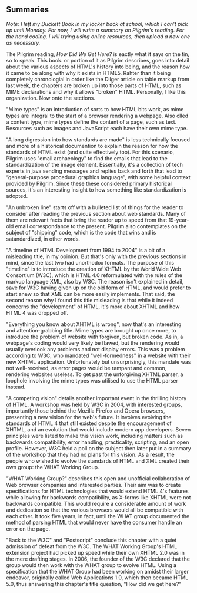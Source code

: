 ## Summaries
_Note: I left my Duckett Book in my locker back at school, which I can't pick up until Monday. For now, I will write a summary on Pilgrim's reading. For the hand coding, I will trying using online resources, then upload a new one as necessary._

The Pilgrim reading, _How Did We Get Here?_ is eactly what it says on the tin, so to speak. This book. or portion of it as Pilgrim describes, goes into detail about the various aspects of HTML's history into being, and the reason how it came to be along with why it exists in HTML5. Rahter than it being completely chronologial in order like the Dilger article on table markup from last week, the chapters are broken up into those parts of HTML, such as MIME declarations and why it allows "broken" HTML. Personally, I like this organization. Now onto the sections.

"Mime types" is an introduction of sorts to how HTML bits work, as mime types are integral to the start of a browser rendering a webpage. Also clled a content type, mime types define the content of a page, such as text. Resources such as images and JavaScript each have their own mime type.

"A long digression into how standards are made" is less technically focused and more of a historical documention to explain the reason for how the standards of HTML exist (and quite effectively too). For this scenario, Pilgrim uses "email archaeology" to find the emails that lead to the standardization of the image element. Essentially, it's a collection of tech experts in java sending messages and replies back and forth that lead to “general-purpose procedural graphics language”, with some helpful context provided by Pilgrim. Since these these considered primary historical sources, it's an interesting insight to how something like standardization is adopted.

"An unbroken line" starts off with a bulleted list of things for the reader to consider after reading the previous section about web standards. Many of them are relevant facts that bring the reader up to speed from that 19-year-old email correspondance to the present. Pilgrim also contemplates on the subject of "shipping" code, which is the code that wins and is satandardized, in other words.

"A timeline of HTML Development from 1994 to 2004" is a bit of a misleading title, in my opinion. But that's only with the previous sections in mind, since the last two had unorthodox formats. The purpose of this "timeline" is to introduce the creation of XHTML by the World Wide Web Consortium (W3C), which is HTML 4.0 reformulated with the rules of the markup language XML, also by W3C. The reason isn't explained in detail, save for W3C having given up on the old form of HTML, and would prefer to start anew so that XML can be more easily implements. That said, the second reason why I found this title misleading is that while it indeed concerns the "development" of HTML, it's more about XHTML and how HTML 4 was dropped off.

"Everything you know about XHTML is wrong", now that's an interesting and attention-grabbing title. Mime types are brought up once more, to introduce the problem of website with forgiven, but broken code. As in, a webpage's coding would very likely be flawed, but the rendering would usually overlook any problems and not display errors. This was a problem according to W3C, who mandated "well-formedness" in a website with their new XHTML application. Unfortunately but unsurprisingly, this mandate was not well-received, as error pages would be rampant and common, rendering websites useless. To get past the unforgiving XHTML parser, a loophole involving the mime types was utilised to use the HTML parser instead. 

"A competing vision" details another important event in the thrilling history of HTML. A workshop was held by W3C in 2004, with interested groups, importantly those behind the Mozilla Firefox and Opera browsers, presenting a new vision for the web's future. It involves evolving the standards of HTML 4 that still existed despite the encouragement of XHTML, and an evolution that would include modern app developers. Seven principles were listed to make this vision work, including matters such as backwards compatibility, error handling, practicality, scripting, and an open profile. However, W3C held a poll on the subject then later put in a summary of the workshop that they had no plans for this vision. As a result, the people who wished to evolve the standards of HTML and XML created their own group: the WHAT Working Group.

"WHAT Working Group?" describes this open and unofficial collaboration of Web browser companies and interested parties. Their aim was to create specifications for HTML technologies that would extend HTML 4's features while allowing for backwards compatibility, as X-forms like XHTML were not backwards compatible. This would require a considerable amount of work and dedication so that the various browsers would all be compatible with each other. It took five years, in fact, until the WHAT group documented the method of parsing HTML that would never have the consumer handle an error on the page.

"Back to the W3C" and "Postscript" conclude this chapter with a quiet admission of defeat from the W3C. The WHAT Working Group's HTML extension project had picked up speed while their own XHTML 2.0 was in the mere drafting stages. In 2006, the founder of the W3C declared that the group would then work with the WHAT group to evolve HTML. Using a specification that the WHAT Group had been working on amidst their larger endeavor, originally called Web Applications 1.0, which then became HTML 5.0, thus answering this chapter's title question, "How did we get here?"
